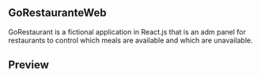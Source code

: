 ## GoRestauranteWeb

GoRestaurant is a fictional application in React.js that is an adm panel for restaurants to control which meals are available and which are unavailable.

## Preview
